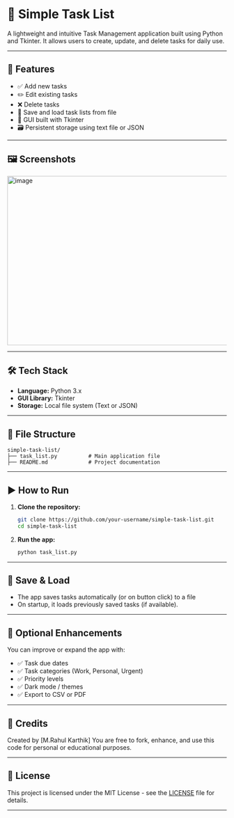 # 📝 Simple Task List

A lightweight and intuitive Task Management application built using Python and Tkinter. It allows users to create, update, and delete tasks for daily use.

---

## 🚀 Features

* ✅ Add new tasks
* ✏️ Edit existing tasks
* ❌ Delete tasks
* 💾 Save and load task lists from file
* 🎨 GUI built with Tkinter
* 🗃️ Persistent storage using text file or JSON

---

## 🖼️ Screenshots

<img width="888" height="389" alt="image" src="https://github.com/user-attachments/assets/4c1a049c-0a7c-4429-ab7f-09d62a47ec87" />


---

## 🛠️ Tech Stack

* **Language:** Python 3.x
* **GUI Library:** Tkinter
* **Storage:** Local file system (Text or JSON)

---

## 📂 File Structure

```
simple-task-list/
├── task_list.py          # Main application file
├── README.md             # Project documentation
```

---

## ▶️ How to Run

1. **Clone the repository:**

   ```bash
   git clone https://github.com/your-username/simple-task-list.git
   cd simple-task-list
   ```

2. **Run the app:**

   ```bash
   python task_list.py
   ```

---

## 💾 Save & Load

* The app saves tasks automatically (or on button click) to a file 
* On startup, it loads previously saved tasks (if available).

---

## 🧩 Optional Enhancements

You can improve or expand the app with:

* ✅ Task due dates
* ✅ Task categories (Work, Personal, Urgent)
* ✅ Priority levels
* ✅ Dark mode / themes
* ✅ Export to CSV or PDF

---

## 🙌 Credits

Created by \[M.Rahul Karthik]
You are free to fork, enhance, and use this code for personal or educational purposes.

---

## 📃 License

This project is licensed under the MIT License - see the [LICENSE](LICENSE) file for details.

---
